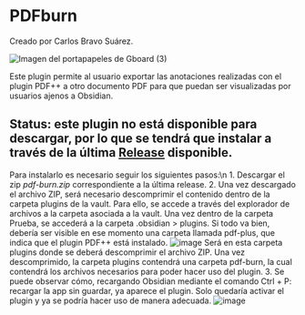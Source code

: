 # PDFburn

Creado por Carlos Bravo Suárez.

![Imagen del portapapeles de Gboard (3)](https://github.com/user-attachments/assets/2f8e5378-5993-4746-9cba-236159cbf8d1)

Este plugin permite al usuario exportar las anotaciones realizadas con el plugin PDF++ a otro documento PDF para que puedan ser visualizadas por usuarios ajenos a Obsidian.

## Status: este plugin no está disponible para descargar, por lo que se tendrá que instalar a través de la última [Release](https://github.com/cbsuarez14/obsidian-pdf-burn/releases) disponible.

Para instalarlo es necesario seguir los siguientes pasos:\n
	1. Descargar el zip _pdf-burn.zip_ correspondiente a la última release.
 	2. Una vez descargado el archivo ZIP, será necesario descomprimir el contenido dentro de la carpeta plugins de la vault. Para ello, se accede a través del explorador de archivos a la carpeta asociada a la vault. Una vez dentro de la carpeta Prueba, se accederá a la carpeta .obsidian > plugins. Si todo va bien, debería ser visible en ese momento una carpeta 			llamada pdf-plus, que indica que el plugin PDF++ está instalado.
  	![image](https://github.com/user-attachments/assets/92c6e1ae-2401-4c4f-9c0e-ddbf2b65e50b)
   	Será en esta carpeta plugins donde se deberá descomprimir el archivo ZIP. Una vez descomprimido, la carpeta plugins contendrá una carpeta pdf-burn, la cual contendrá los archivos necesarios para poder hacer uso del plugin.
	3. Se puede observar cómo, recargando Obsidian mediante el comando Ctrl + P: recargar la app sin guardar, ya aparece el plugin. Solo quedaría activar el plugin y ya se podría hacer uso de manera adecuada.
 	![image](https://github.com/user-attachments/assets/f9436068-e4bf-4fdc-aa2d-3a460fc2af8f)


